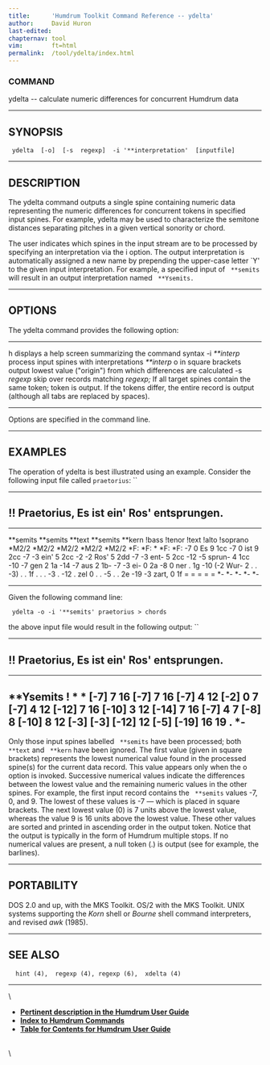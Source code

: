 ```yaml
---
title:		'Humdrum Toolkit Command Reference -- ydelta'
author:		David Huron
last-edited:	
chapternav:	tool
vim:		ft=html
permalink:	/tool/ydelta/index.html
---
```


### COMMAND

<span class="tool">ydelta</span> -- calculate numeric differences for concurrent Humdrum data

------------------------------------------------------------------------

## SYNOPSIS ##

` ydelta  [-o]  [-s  regexp]  -i '**interpretation'  [inputfile]`

------------------------------------------------------------------------

## DESCRIPTION ##

The <span class="tool">ydelta</span> command outputs a single spine containing numeric data
representing the numeric differences for concurrent tokens in specified
input spines. For example, <span class="tool">ydelta</span> may be used to characterize the
semitone distances separating pitches in a given vertical sonority or
chord.

The user indicates which spines in the input stream are to be processed
by specifying an interpretation via the <span class="option">i</span> option. The output
interpretation is automatically assigned a new name by prepending the
upper-case letter \`Y\' to the given input interpretation. For example,
a specified input of ` **semits` will result in an output interpretation
named ` **Ysemits.`

------------------------------------------------------------------------

## OPTIONS ##

The <span class="tool">ydelta</span> command provides the following option:

----------------- ----------------------------------------------------------------------------
<span class="option">h</span>            displays a help screen summarizing the command syntax
-i *\*\*interp*   process input spines with interpretations *\*\*interp*
<span class="option">o</span>            in square brackets output lowest value (\"origin\") from which
differences are calculated
-s *regexp*       skip over records matching *regexp;* If all target spines contain the same
token; token is output. If the tokens differ, the entire record is output
(although all tabs are replaced by spaces).
----------------- ----------------------------------------------------------------------------

Options are specified in the command line.

------------------------------------------------------------------------

## EXAMPLES ##

The operation of <span class="tool">ydelta</span> is best illustrated using an example.
Consider the following input file called `praetorius`: ``

------------------------------------------------
!! Praetorius, Es ist ein\' Ros\' entsprungen.
------------------------------------------------

------------ ------------ ---------- ------------ ----------
\*\*semits   \*\*semits   \*\*text   \*\*semits   \*\*kern
!bass        !tenor       !text      !alto        !soprano
\*M2/2       \*M2/2       \*M2/2     \*M2/2       \*M2/2
\*F:         \*F:         \*         \*F:         \*F:
-7           0            Es         9            1cc
-7           0            ist        9            2cc
-7           -3           ein\'      5            2cc
-2           -2           Ros\'      5            2dd
-7           -3           ent-       5            2cc
-12          -5           sprun-     4            1cc
-10          -7           gen        2            1a
-14          -7           aus        2            1b-
-7           -3           ei-        0            2a
-8           0            ner        .            1g
-10          (-2          Wur-       2            .
.            -3)          .          .            1f
.            .            .          -3           .
-12          .            zel        0            .
.            -5           .          .            2e
-19          -3           zart,      0            1f
=            =            =          =            =
\*-          \*-          \*-        \*-          \*-
------------ ------------ ---------- ------------ ----------

Given the following command line:

` ydelta -o -i '**semits' praetorius > chords`

the above input file would result in the following output: ``

------------------------------------------------
!! Praetorius, Es ist ein\' Ros\' entsprungen.
------------------------------------------------

---------------
\*\*Ysemits
!
\*
\*
\[-7\] 7 16
\[-7\] 7 16
\[-7\] 4 12
\[-2\] 0 7
\[-7\] 4 12
\[-12\] 7 16
\[-10\] 3 12
\[-14\] 7 16
\[-7\] 4 7
\[-8\] 8
\[-10\] 8 12
\[-3\]
\[-3\]
\[-12\] 12
\[-5\]
\[-19\] 16 19
.
\*-
---------------

Only those input spines labelled ` **semits` have been processed; both
` **text` and ` **kern` have been ignored. The first value (given in
square brackets) represents the lowest numerical value found in the
processed spine(s) for the current data record. This value appears only
when the <span class="option">o</span> option is invoked. Successive numerical values indicate
the differences between the lowest value and the remaining numeric
values in the other spines. For example, the first input record contains
the ` **semits` values -7, 0, and 9. The lowest of these values is -7
&mdash; which is placed in square brackets. The next lowest value (0) is 7
units above the lowest value, whereas the value 9 is 16 units above the
lowest value. These other values are sorted and printed in ascending
order in the output token. Notice that the output is typically in the
form of Humdrum multiple stops. If no numerical values are present, a
null token (.) is output (see for example, the barlines).

------------------------------------------------------------------------

## PORTABILITY ##

DOS 2.0 and up, with the MKS Toolkit. OS/2 with the MKS Toolkit. UNIX
systems supporting the *Korn* shell or *Bourne* shell command
interpreters, and revised *awk* (1985).

------------------------------------------------------------------------

## SEE ALSO ##

`  hint (4),  regexp (4), regexp (6),  xdelta (4)`

------------------------------------------------------------------------

\

-   [**Pertinent description in the Humdrum User
    Guide**](../guide15.html#The_ydelta_Command)
-   [**Index to Humdrum Commands**](../commands.toc.html)
-   [**Table for Contents for Humdrum User Guide**](../guide.toc.html)

\
\
